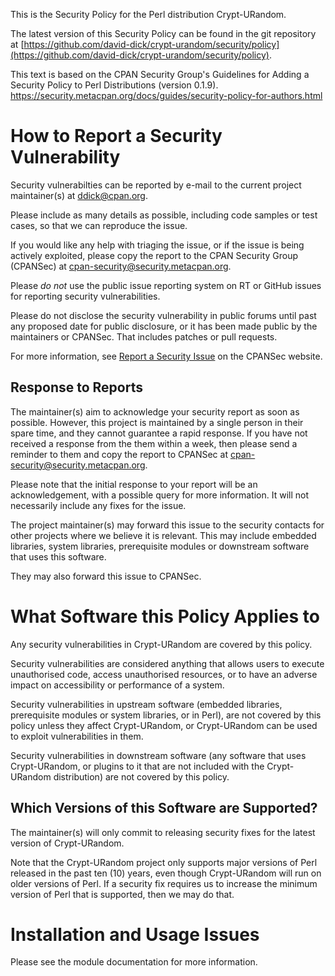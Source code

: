 This is the Security Policy for the Perl distribution Crypt-URandom.

The latest version of this Security Policy can be found in the git repository at
[https://github.com/david-dick/crypt-urandom/security/policy](https://github.com/david-dick/crypt-urandom/security/policy).

This text is based on the CPAN Security Group's Guidelines for Adding
a Security Policy to Perl Distributions (version 0.1.9).
https://security.metacpan.org/docs/guides/security-policy-for-authors.html

# How to Report a Security Vulnerability

Security vulnerabilties can be reported by e-mail to the current
project maintainer(s) at <ddick@cpan.org>.

Please include as many details as possible, including code samples
or test cases, so that we can reproduce the issue.

If you would like any help with triaging the issue, or if the issue
is being actively exploited, please copy the report to the CPAN
Security Group (CPANSec) at <cpan-security@security.metacpan.org>.

Please *do not* use the public issue reporting system on RT or
GitHub issues for reporting security vulnerabilities.

Please do not disclose the security vulnerability in public forums
until past any proposed date for public disclosure, or it has been
made public by the maintainers or CPANSec.  That includes patches or
pull requests.

For more information, see
[Report a Security Issue](https://security.metacpan.org/docs/report.html)
on the CPANSec website.

## Response to Reports

The maintainer(s) aim to acknowledge your security report as soon as
possible.  However, this project is maintained by a single person in
their spare time, and they cannot guarantee a rapid response.  If you
have not received a response from the them within a week, then
please send a reminder to them and copy the report to CPANSec at
<cpan-security@security.metacpan.org>.

Please note that the initial response to your report will be an
acknowledgement, with a possible query for more information.  It
will not necessarily include any fixes for the issue.

The project maintainer(s) may forward this issue to the security
contacts for other projects where we believe it is relevant.  This
may include embedded libraries, system libraries, prerequisite
modules or downstream software that uses this software.

They may also forward this issue to CPANSec.

# What Software this Policy Applies to

Any security vulnerabilities in Crypt-URandom are covered
by this policy.

Security vulnerabilities are considered anything that allows users
to execute unauthorised code, access unauthorised resources, or to
have an adverse impact on accessibility or performance of a system.

Security vulnerabilities in upstream software (embedded libraries,
prerequisite modules or system libraries, or in Perl), are not covered
by this policy unless they affect Crypt-URandom, or
Crypt-URandom can be used to exploit vulnerabilities in
them.

Security vulnerabilities in downstream software (any software that
uses Crypt-URandom, or plugins to it that are not included
with the Crypt-URandom distribution) are not covered by
this policy.

## Which Versions of this Software are Supported?

The maintainer(s) will only commit to releasing security fixes for the
latest version of Crypt-URandom.

Note that the Crypt-URandom project only supports major
versions of Perl released in the past ten (10) years, even though
Crypt-URandom will run on older versions of Perl.  If a
security fix requires us to increase the minimum version of Perl that
is supported, then we may do that.

# Installation and Usage Issues

Please see the module documentation for more information.
